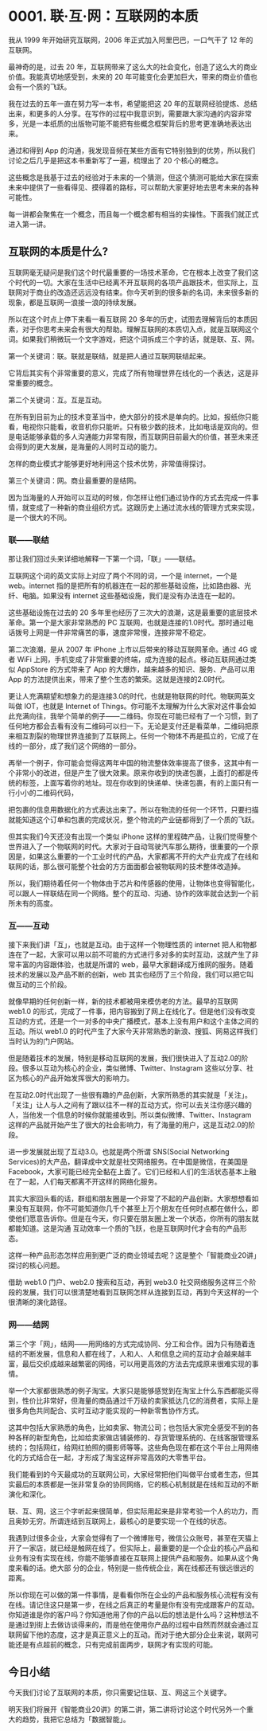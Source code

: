 # 0001. 联·互·⽹：互联⽹的本质
我从 1999 年开始研究互联网，2006 年正式加入阿里巴巴，一口气干了 12 年的互联网。

最神奇的是，过去 20 年，互联网带来了这么大的社会变化，创造了这么大的商业价值。我能真切地感受到，未来的 20 年可能变化会更加巨大，带来的商业价值也会有一个质的飞跃。

我在过去的五年一直在努力写一本书，希望能把这 20 年的互联网经验提炼、总结出来，和更多的人分享。在写作的过程中我意识到，需要跟大家沟通的内容非常多，光是一本纸质的出版物可能不能把有些概念框架背后的思考更准确地表达出来。

通过和得到 App 的沟通，我发现音频在某些方面有它特别独到的优势，所以我们讨论之后几乎是把这本书重新写了一遍，梳理出了 20 个核心的概念。

这些概念是我基于过去的经验对于未来的一个猜测，但这个猜测可能给大家在探索未来中提供了一些看得见、摸得着的路标，可以帮助大家更好地去思考未来的各种可能性。

每一讲都会聚焦在一个概念，而且每一个概念都有相当的实操性。下面我们就正式进入第一讲。

## 互联网的本质是什么?
互联网毫无疑问是我们这个时代最重要的一场技术革命，它在根本上改变了我们这个时代的一切。大家在生活中已经离不开互联网的各项产品跟技术，但实际上，互联网对于商业的改造还远远没有结束。你今天听到的很多新的名词，未来很多新的现象，都是互联网一浪接一浪的持续发展。

所以在这个时点上停下来看一看互联网 20 多年的历史，试图去理解背后的本质因素，对于你思考未来会有很大的帮助。理解互联网的本质切入点，就是互联网这个词。如果我们稍微玩一个文字游戏，把这个词拆成三个字的话，就是联、互、网。

第一个关键词：联。联就是联结，就是把人通过互联网联结起来。

它背后其实有个非常重要的意义，完成了所有物理世界在线化的一个表达，这是非常重要的概念。

第二个关键词：互。互是互动。

在所有到目前为止的技术变革当中，绝大部分的技术是单向的。比如，报纸你只能看，电视你只能看，收音机你只能听。只有极少数的技术，比如电话是双向的。但是电话能够承载的多人沟通能力非常有限，而互联网目前最大的价值，甚至未来还会得到的更大发展，是海量的人同时互动的能力。

怎样的商业模式才能够更好地利用这个技术优势，非常值得探讨。

第三个关键词：网。商业最重要的是结网。

因为当海量的人开始可以互动的时候，你怎样让他们通过协作的方式去完成一件事情，就变成了一种新的商业组织方式。这跟历史上通过流水线的管理方式来实现，是一个很大的不同。

### 联——联结
那让我们回过头来详细地解释一下第一个词，「联」——联结。

互联网这个词的英文实际上对应了两个不同的词，一个是 internet，一个是 web。internet 指的是把所有的机器连在一起的那些基础设施，比如路由器、光纤、电脑。如果没有 internet 这些基础设施，我们是没有办法连在一起的。

这些基础设施在过去的 20 多年里也经历了三次大的浪潮，这是最重要的底层技术革命。第一个是大家非常熟悉的 PC 互联网，也就是连接的1.0时代。那时通过电话拨号上网是一件非常痛苦的事，速度非常慢，连接非常不稳定。

第二次浪潮，是从 2007 年 iPhone 上市以后带来的移动互联网革命。通过 4G 或者 WiFi 上网，手机变成了非常重要的终端，成为连接的起点。移动互联网通过类似 AppStore 的方式带来了 App 的大爆炸，越来越多的知识、服务、产品可以用 App 的方法提供出来，带来了整个生态的繁荣。这就是连接的2.0时代。

更让人充满期望和想象力的是连接3.0的时代，也就是物联网的时代。物联网英文叫做 IOT，也就是 Internet of Things。你可能不太理解为什么大家对这件事会如此充满向往，我举个简单的例子——二维码。你现在可能已经有了一个习惯，到了任何地方都会去看有没有二维码可以扫一下。无论是支付还是看菜单，二维码把原来相互割裂的物理世界连接到了互联网上。任何一个物体不再是孤立的，它成了在线的一部分，成了我们这个网络的一部分。

再举一个例子，你可能会觉得这两年中国的物流整体效率提高了很多，这其中有一个非常小的改进，但是产生了很大效果。原来你收到的快递包裹，上面打的都是传统的标签，上面写着你的地址。现在你收到的快递单、快递包裹，有的上面只有一行小小的二维码代码，

把包裹的信息用数据化的方式表达出来了。所以在物流的任何一个环节，只要扫描就能知道这个订单和包裹的完成状况，整个物流的产业链都得到了一个质的飞跃。

但其实我们今天还没有出现一个类似 iPhone 这样的里程碑产品，让我们觉得整个世界进入了一个物联网的时代。大家对于自动驾驶汽车那么期待，很重要的一个原因是，如果这么重要的一个工业时代的产品，大家都离不开的大产业完成了在线和联网的话，那么很可能整个社会的方方面面都会被物联网的技术整体改造掉。

所以，我们期待着任何一个物体由于芯片和传感器的使用，让物体也变得智能化，可以跟人一样联结在同一个网络。整个的互动、沟通、协作的效率就会达到一个前所未有的高度。

### 互——互动
接下来我们讲「互」，也就是互动。由于这样一个物理性质的 internet 把人和物都连在了一起，大家可以用以前不可能的方式进行多对多的实时互动，这就产生了非常丰富的内容跟体验，也就是所谓的 web，最早大家翻译成万维网的服务。随着技术的发展以及产品不断的创新，web 其实也经历了三个阶段，我们可以把它叫做互动的三个阶段。

就像早期的任何创新一样，新的技术都被用来模仿老的方法。最早的互联网 web1.0 的形式，完成了一件事，把内容搬到了网上在线化了。但是他们没有改变互动的方式，还是一个一对多的中央广播模式，基本上没有用户和这个主体之间的互动。所以 web1.0 的时代产生了大家今天非常熟悉的新浪、搜狐、网易这样我们当时认为的门户网站。

但是随着技术的发展，特别是移动互联网的发展，我们很快进入了互动2.0的阶段。很多以互动为核心的企业，类似微博、Twitter、Instagram 这些以分享、社区为核心的产品开始发挥很大的影响力。

在互动2.0时代出现了一些很有趣的产品创新，大家所熟悉的其实就是「关注」。「关注」让人与人之间有了跟以往不一样的互动方式，你可以去关注你感兴趣的人，当他发一个信息的时候你就能接收到。所以类似微博、Twitter、Instagram 这样的产品就开始产生了很大的社会影响力，有了海量的用户，这是互动2.0的阶段。

进一步发展就出现了互动3.0。也就是两个所谓 SNS(Social Networking Services)的大产品，翻译成中文就是社交网络服务。在中国是微信，在美国是 Facebook，大家可能已经完全黏在上面了。它们已经和人们的生活状态基本上融在了一起，人们每天都离不开这样的网络化服务。

其实大家回头看的话，群组和朋友圈是一个非常了不起的产品创新。大家想想看如果没有互联网，你不可能知道你几千个甚至上万个朋友在任何时点都在做什么，即使他们愿意告诉你。但是在今天，你只要在朋友圈上发一个状态，你所有的朋友就都能知道。这是沟通
互动效率一个质的飞跃，也是互联网时代才会有的产品形态。

这样一种产品形态怎样应用到更广泛的商业领域去呢？这是整个「智能商业20讲」探讨的核心问题。

借助 web1.0 门户、web2.0 搜索和互动，再到 web3.0 社交网络服务这样三个阶段的发展，我们可以很清楚地看到互联网怎样从连接到互动，再到今天这样的一个很清晰的演化路径。

### 网——结网
第三个字「网」，结网——用网络的方式完成协同、分工和合作。因为只有随着连结的不断发展，信息和人都在线了，人和人、人和信息之间的互动才会越来越丰富，最后交织成越来越繁密的网络，可以用更高效的方法去完成原来很难实现的事情。

举一个大家都很熟悉的例子淘宝。大家只是能够感觉到在淘宝上什么东西都能买得到，性价比非常好，但海量的商品通过千万级的卖家抵达几亿的消费者，实际上是很多角色共同配合、实时互动才能实现的一种新零售协作方式。

这其中包括大家熟悉的角色，比如卖家、物流公司；也包括大家完全感受不到的各种各样的新型角色，比如给卖家做店铺装修的、存货管理系统的、在线客服管理系统的；包括网红，给网红拍照的摄影师等等。这些角色现在都在这个平台上用网络化的方式结合在一起，才形成了淘宝这样非常高效的大零售平台。

我们能看到的今天最成功的互联网公司，大家经常把他们叫做平台或者生态，但其实最后的本质都是一张非常复杂的协同网络，它的核心机制就是在线和互动的不断演化和深化。

联、互、网，这三个字听起来很简单，但实际用起来是非常考验一个人的功力，而且奥妙无穷。所谓连结到互联网上，最核心的是要实现一个在线的状态。

我遇到过很多企业，大家会觉得有了一个微博账号，微信公众账号，甚至在天猫上开了一家店，就已经是触网在线了。但实际上，最重要的是一个企业的核心产品和业务有没有实现在线，你能不能够直接在互联网上提供产品和服务。如果从这个角度来看的话。绝大部
分的企业，特别是一些传统企业，离在线都还有很远很远的距离。

所以你现在可以做的第一件事情，是看看你所在企业的产品和服务核心流程有没有在线。请记住这只是第一步，在线之后真正的考量是你有没有完成跟客户的互动。你知道谁是你的客户吗？你知道他用了你的产品以后的想法是什么吗？这种想法不是通过到街上去做访谈得来的，而是他在使用你产品的过程中自然而然就会通过互联网留下他的态度，这才是真正意义上的互动。而对于绝大部分企业来说，联网可能还是有点超前的概念，只有完成前面两步，联网才有实现的可能。

## 今日小结
今天我们讨论了互联网的本质，你只需要记住联、互、网这三个关键字。

明天我们将展开《智能商业20讲》的第二讲，第二讲将讨论这个时代另外一个重大的趋势，我把它总结为「数据智能」。




